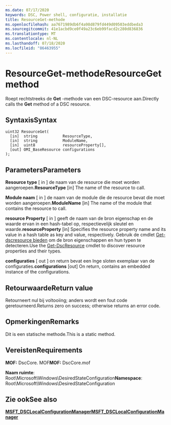 ```yaml
---
ms.date: 07/17/2020
keywords: DSC, Power shell, configuratie, installatie
title: ResourceGet-methode
ms.openlocfilehash: aa7671989db6f4a98d879fd449d09503eddbeda3
ms.sourcegitcommit: 41e1acbd9ce0f49a23c6eb99facd2c280d836836
ms.translationtype: MT
ms.contentlocale: nl-NL
ms.lasthandoff: 07/18/2020
ms.locfileid: "86463955"
---
```

# <a name="resourceget-method"></a><span data-ttu-id="8a4c8-103">ResourceGet-methode</span><span class="sxs-lookup"><span data-stu-id="8a4c8-103">ResourceGet method</span></span>

<span data-ttu-id="8a4c8-104">Roept rechtstreeks de **Get** -methode van een DSC-resource aan.</span><span class="sxs-lookup"><span data-stu-id="8a4c8-104">Directly calls the **Get** method of a DSC resource.</span></span>

## <a name="syntax"></a><span data-ttu-id="8a4c8-105">Syntaxis</span><span class="sxs-lookup"><span data-stu-id="8a4c8-105">Syntax</span></span>

```mof
uint32 ResourceGet(
  [in]  string           ResourceType,
  [in]  string           ModuleName,
  [in]  uint8            resourceProperty[],
  [out] OMI_BaseResource configurations
);
```

## <a name="parameters"></a><span data-ttu-id="8a4c8-106">Parameters</span><span class="sxs-lookup"><span data-stu-id="8a4c8-106">Parameters</span></span>

<span data-ttu-id="8a4c8-107">**Resource type** \[ in \] de naam van de resource die moet worden aangeroepen.</span><span class="sxs-lookup"><span data-stu-id="8a4c8-107">**ResourceType** \[in\] The name of the resource to call.</span></span>

<span data-ttu-id="8a4c8-108">**Module naam** \[ in \] de naam van de module die de resource bevat die moet worden aangeroepen.</span><span class="sxs-lookup"><span data-stu-id="8a4c8-108">**ModuleName** \[in\] The name of the module that contains the resource to call.</span></span>

<span data-ttu-id="8a4c8-109">**resource Property** \[ in \] geeft de naam van de bron eigenschap en de waarde ervan in een hash-tabel op, respectievelijk sleutel en waarde.</span><span class="sxs-lookup"><span data-stu-id="8a4c8-109">**resourceProperty** \[in\] Specifies the resource property name and its value in a hash table as key and value, respectively.</span></span> <span data-ttu-id="8a4c8-110">Gebruik de cmdlet [Get-dscresource bieden](/powershell/module/PSDesiredStateConfiguration/Get-DscResource) om de bron eigenschappen en hun typen te detecteren.</span><span class="sxs-lookup"><span data-stu-id="8a4c8-110">Use the [Get-DscResource](/powershell/module/PSDesiredStateConfiguration/Get-DscResource) cmdlet to discover resource properties and their types.</span></span>

<span data-ttu-id="8a4c8-111">**configuraties** \[ out \] on return bevat een Inge sloten exemplaar van de configuraties.</span><span class="sxs-lookup"><span data-stu-id="8a4c8-111">**configurations** \[out\] On return, contains an embedded instance of the configurations.</span></span>

## <a name="return-value"></a><span data-ttu-id="8a4c8-112">Retourwaarde</span><span class="sxs-lookup"><span data-stu-id="8a4c8-112">Return value</span></span>

<span data-ttu-id="8a4c8-113">Retourneert nul bij voltooiing; anders wordt een fout code geretourneerd.</span><span class="sxs-lookup"><span data-stu-id="8a4c8-113">Returns zero on success; otherwise returns an error code.</span></span>

## <a name="remarks"></a><span data-ttu-id="8a4c8-114">Opmerkingen</span><span class="sxs-lookup"><span data-stu-id="8a4c8-114">Remarks</span></span>

<span data-ttu-id="8a4c8-115">Dit is een statische methode.</span><span class="sxs-lookup"><span data-stu-id="8a4c8-115">This is a static method.</span></span>

## <a name="requirements"></a><span data-ttu-id="8a4c8-116">Vereisten</span><span class="sxs-lookup"><span data-stu-id="8a4c8-116">Requirements</span></span>

<span data-ttu-id="8a4c8-117">**MOF:** DscCore. MOF</span><span class="sxs-lookup"><span data-stu-id="8a4c8-117">**MOF:** DscCore.mof</span></span>

<span data-ttu-id="8a4c8-118">**Naam ruimte**: Root\Microsoft\Windows\DesiredStateConfiguration</span><span class="sxs-lookup"><span data-stu-id="8a4c8-118">**Namespace**: Root\Microsoft\Windows\DesiredStateConfiguration</span></span>

## <a name="see-also"></a><span data-ttu-id="8a4c8-119">Zie ook</span><span class="sxs-lookup"><span data-stu-id="8a4c8-119">See also</span></span>

[<span data-ttu-id="8a4c8-120">**MSFT_DSCLocalConfigurationManager**</span><span class="sxs-lookup"><span data-stu-id="8a4c8-120">**MSFT_DSCLocalConfigurationManager**</span></span>](msft-dsclocalconfigurationmanager.md)
